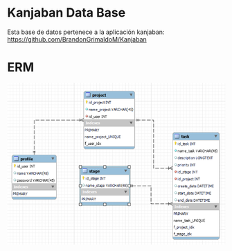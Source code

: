 # Kanjaban Data Base
Esta base de datos pertenece a la aplicación kanjaban: https://github.com/BrandonGrimaldoM/Kanjaban

# ERM
![](https://github.com/BrandonGrimaldoM/KanjabanDataBase/blob/master/BD/ERM.PNG)

